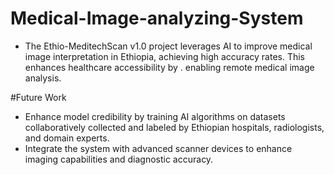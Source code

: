 # Medical-Image-analyzing-System
- The Ethio-MeditechScan v1.0 project leverages AI to improve medical image interpretation in Ethiopia, achieving high accuracy rates. This enhances healthcare accessibility by . enabling remote medical image analysis.

#Future Work
- Enhance model credibility by training AI algorithms on datasets collaboratively collected and labeled by Ethiopian hospitals, radiologists, and domain experts.
- Integrate the system with advanced scanner devices to enhance imaging capabilities and diagnostic accuracy.
